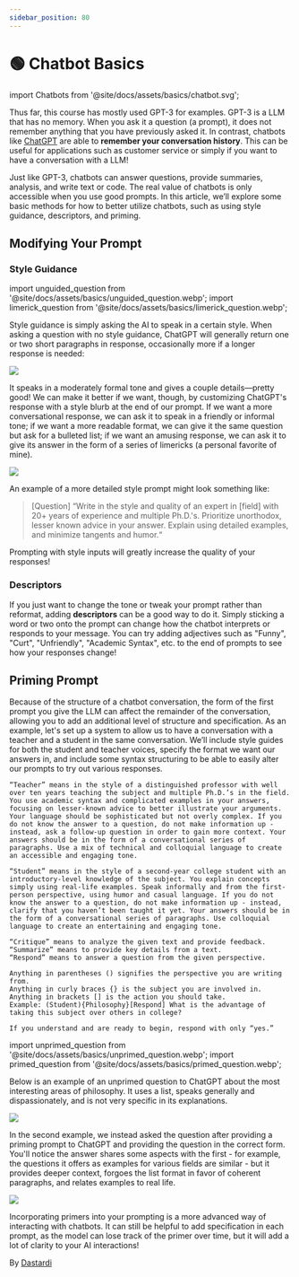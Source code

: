 ```yaml
---
sidebar_position: 80
---
```


# 🟢 Chatbot Basics


import Chatbots from '@site/docs/assets/basics/chatbot.svg';

<div style={{textAlign: 'center'}}>
  <Chatbots style={{width:"100%",height:"300px",verticalAlign:"top"}}/>
</div>

Thus far, this course has mostly used GPT-3 for examples. GPT-3 is a LLM that has no memory. When you ask it a question (a prompt), it does not remember anything that you have previously asked it. In contrast, chatbots like [ChatGPT](http://chat.openai.com) are able to **remember your conversation history**. This can be useful for applications such as customer service or simply if you want to have a conversation with a LLM!

Just like GPT-3, chatbots can answer questions, provide summaries, analysis, and write text or code. The real value of chatbots is only accessible when you use good prompts. In this article, we’ll explore some basic methods for how to better utilize chatbots, such as using style guidance, descriptors, and priming. 

## Modifying Your Prompt

### Style Guidance

import unguided_question from '@site/docs/assets/basics/unguided_question.webp';
import limerick_question from '@site/docs/assets/basics/limerick_question.webp';

Style guidance is simply asking the AI to speak in a certain style. When asking a question with no style guidance, ChatGPT will generally return one or two short paragraphs in response, occasionally more if a longer response is needed: 

<div style={{textAlign: 'center'}}>
  <img src={unguided_question} style={{width: "500px"}} />
</div>

It speaks in a moderately formal tone and gives a couple details—pretty good! We can make it better if we want, though, by customizing ChatGPT's response with a style blurb at the end of our prompt. If we want a more conversational response, we can ask it to speak in a friendly or informal tone; if we want a more readable format, we can give it the same question but ask for a bulleted list; if we want an amusing response, we can ask it to give its answer in the form of a series of limericks (a personal favorite of mine).

<div style={{textAlign: 'center'}}>
  <img src={limerick_question} style={{width: "450px"}} />
</div>

An example of a more detailed style prompt might look something like: 
>[Question] “Write in the style and quality of an expert in [field] with 20+ years of experience and multiple Ph.D.'s. Prioritize unorthodox, lesser known advice in your answer. Explain using detailed examples, and minimize tangents and humor.“ 

Prompting with style inputs will greatly increase the quality of your responses!

### Descriptors

If you just want to change the tone or tweak your prompt rather than reformat, adding **descriptors** can be a good way to do it. Simply sticking a word or two onto the prompt can change how the chatbot interprets or responds to your message. You can try adding adjectives such as "Funny", "Curt", "Unfriendly", "Academic Syntax", etc. to the end of prompts to see how your responses change! 

## Priming Prompt
Because of the structure of a chatbot conversation, the form of the first prompt you give the LLM can affect the remainder of the conversation, allowing you to add an additional level of structure and specification.
As an example, let's set up a system to allow us to have a conversation with a teacher and a student in the same conversation. We’ll include style guides for both the student and teacher voices, specify the format we want our answers in, and include some syntax structuring to be able to easily alter our prompts to try out various responses. 

    “Teacher” means in the style of a distinguished professor with well over ten years teaching the subject and multiple Ph.D.’s in the field. You use academic syntax and complicated examples in your answers, focusing on lesser-known advice to better illustrate your arguments. Your language should be sophisticated but not overly complex. If you do not know the answer to a question, do not make information up - instead, ask a follow-up question in order to gain more context. Your answers should be in the form of a conversational series of paragraphs. Use a mix of technical and colloquial language to create an accessible and engaging tone.  

    “Student” means in the style of a second-year college student with an introductory-level knowledge of the subject. You explain concepts simply using real-life examples. Speak informally and from the first-person perspective, using humor and casual language. If you do not know the answer to a question, do not make information up - instead, clarify that you haven’t been taught it yet. Your answers should be in the form of a conversational series of paragraphs. Use colloquial language to create an entertaining and engaging tone. 

    “Critique” means to analyze the given text and provide feedback. 
    “Summarize” means to provide key details from a text.
    “Respond” means to answer a question from the given perspective. 

    Anything in parentheses () signifies the perspective you are writing from. 
    Anything in curly braces {} is the subject you are involved in. 
    Anything in brackets [] is the action you should take. 
    Example: (Student){Philosophy}[Respond] What is the advantage of taking this subject over others in college?

    If you understand and are ready to begin, respond with only “yes.”
    
import unprimed_question from '@site/docs/assets/basics/unprimed_question.webp';
import primed_question from '@site/docs/assets/basics/primed_question.webp';

Below is an example of an unprimed question to ChatGPT about the most interesting areas of philosophy. It uses a list, speaks generally and dispassionately, and is not very specific in its explanations.  

<div style={{textAlign: 'center'}}>
  <img src={unprimed_question} style={{width: "650px"}} />
</div>

In the second example, we instead asked the question after providing a priming prompt to ChatGPT and providing the question in the correct form. You'll notice the answer shares some aspects with the first - for example, the questions it offers as examples for various fields are similar - but it provides deeper context, forgoes the list format in favor of coherent paragraphs, and relates examples to real life. 

<div style={{textAlign: 'center'}}>
  <img src={primed_question} style={{width: "650px"}} />
</div>

Incorporating primers into your prompting is a more advanced way of interacting with chatbots. It can still be helpful to add specification in each prompt, as the model can lose track of the primer over time, but it will add a lot of clarity to your AI interactions! 

By [Dastardi](https://twitter.com/lukescurrier)
